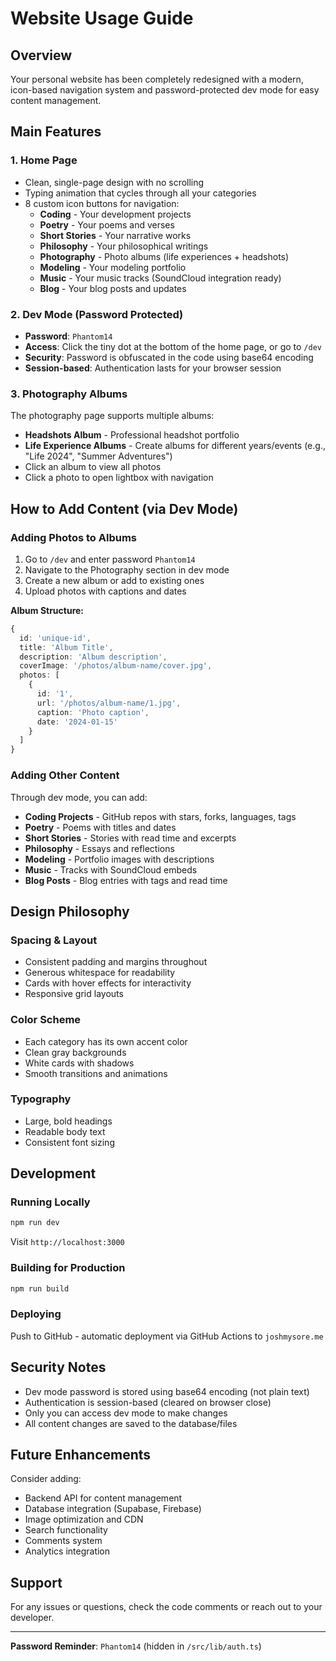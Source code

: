 # Website Usage Guide

## Overview
Your personal website has been completely redesigned with a modern, icon-based navigation system and password-protected dev mode for easy content management.

## Main Features

### 1. **Home Page**
- Clean, single-page design with no scrolling
- Typing animation that cycles through all your categories
- 8 custom icon buttons for navigation:
  - **Coding** - Your development projects
  - **Poetry** - Your poems and verses
  - **Short Stories** - Your narrative works
  - **Philosophy** - Your philosophical writings
  - **Photography** - Photo albums (life experiences + headshots)
  - **Modeling** - Your modeling portfolio
  - **Music** - Your music tracks (SoundCloud integration ready)
  - **Blog** - Your blog posts and updates

### 2. **Dev Mode** (Password Protected)
- **Password**: `Phantom14`
- **Access**: Click the tiny dot at the bottom of the home page, or go to `/dev`
- **Security**: Password is obfuscated in the code using base64 encoding
- **Session-based**: Authentication lasts for your browser session

### 3. **Photography Albums**
The photography page supports multiple albums:
- **Headshots Album** - Professional headshot portfolio
- **Life Experience Albums** - Create albums for different years/events (e.g., "Life 2024", "Summer Adventures")
- Click an album to view all photos
- Click a photo to open lightbox with navigation

## How to Add Content (via Dev Mode)

### Adding Photos to Albums

1. Go to `/dev` and enter password `Phantom14`
2. Navigate to the Photography section in dev mode
3. Create a new album or add to existing ones
4. Upload photos with captions and dates

**Album Structure:**
```typescript
{
  id: 'unique-id',
  title: 'Album Title',
  description: 'Album description',
  coverImage: '/photos/album-name/cover.jpg',
  photos: [
    { 
      id: '1', 
      url: '/photos/album-name/1.jpg', 
      caption: 'Photo caption',
      date: '2024-01-15' 
    }
  ]
}
```

### Adding Other Content

Through dev mode, you can add:
- **Coding Projects** - GitHub repos with stars, forks, languages, tags
- **Poetry** - Poems with titles and dates
- **Short Stories** - Stories with read time and excerpts
- **Philosophy** - Essays and reflections
- **Modeling** - Portfolio images with descriptions
- **Music** - Tracks with SoundCloud embeds
- **Blog Posts** - Blog entries with tags and read time

## Design Philosophy

### Spacing & Layout
- Consistent padding and margins throughout
- Generous whitespace for readability
- Cards with hover effects for interactivity
- Responsive grid layouts

### Color Scheme
- Each category has its own accent color
- Clean gray backgrounds
- White cards with shadows
- Smooth transitions and animations

### Typography
- Large, bold headings
- Readable body text
- Consistent font sizing

## Development

### Running Locally
```bash
npm run dev
```
Visit `http://localhost:3000`

### Building for Production
```bash
npm run build
```

### Deploying
Push to GitHub - automatic deployment via GitHub Actions to `joshmysore.me`

## Security Notes

- Dev mode password is stored using base64 encoding (not plain text)
- Authentication is session-based (cleared on browser close)
- Only you can access dev mode to make changes
- All content changes are saved to the database/files

## Future Enhancements

Consider adding:
- Backend API for content management
- Database integration (Supabase, Firebase)
- Image optimization and CDN
- Search functionality
- Comments system
- Analytics integration

## Support

For any issues or questions, check the code comments or reach out to your developer.

---

**Password Reminder**: `Phantom14` (hidden in `/src/lib/auth.ts`)
